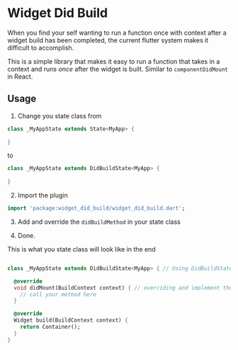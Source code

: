 # Widget Did Build

When you find your self wanting to run a function once with context after a
widget build has been completed, the current flutter system makes it difficult
to accomplish.

This is a simple library that makes it easy to run a function that takes in a context 
and runs *once* after the widget is built. Similar to `componentDidMount` in React.

## Usage
1. Change you state class from
```dart
class _MyAppState extends State<MyApp> {
  
} 
```
to 
```dart
class _MyAppState extends DidBuildState<MyApp> {
  
}
```

2. Import the plugin 
```dart
import 'package:widget_did_build/widget_did_build.dart';
```
3. Add and override the `didBuildMethod` in your state class

4. Done. 

This is what you state class will look like in the end
```dart

class _MyAppState extends DidBuildState<MyApp> { // Using DidBuildState instead of State

  @override
  void didMount(BuildContext context) { // overriding and implement the didBuild method
    // call your method here 
  }

  @override
  Widget build(BuildContext context) {
    return Container();
  }
}

```
